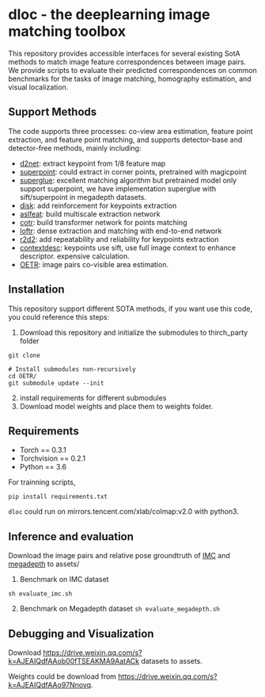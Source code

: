 # dloc - the deeplearning image matching toolbox

This repository provides accessible interfaces for several existing SotA methods to match image feature correspondences between image pairs. We provide scripts to evaluate their predicted correspondences on common benchmarks for the tasks of image matching, homography estimation, and visual localization.


## Support Methods
The code supports three processes: co-view area estimation, feature point extraction, and feature point matching, and supports detector-base and detector-free methods, mainly including:
- [d2net](https://arxiv.org/abs/1905.03561): extract keypoint from 1/8 feature map
- [superpoint](https://arxiv.org/abs/1712.07629): could extract in corner points, pretrained with magicpoint
- [superglue](https://arxiv.org/abs/1911.11763): excellent matching algorithm but pretrained model only support superpoint, we have implementation superglue with sift/superpoint in megadepth datasets.
- [disk](https://arxiv.org/abs/2006.13566): add reinforcement for keypoints extraction
- [aslfeat](https://arxiv.org/abs/2003.10071): build multiscale extraction network
- [cotr](https://arxiv.org/abs/2103.14167): build transformer network for points matching
- [loftr](https://arxiv.org/abs/2104.00680): dense extraction and matching with end-to-end network
- [r2d2](https://arxiv.org/abs/1906.06195): add repeatability and reliability for keypoints extraction
- [contextdesc](https://arxiv.org/abs/1904.04084): keypoints use sift, use full image context to enhance descriptor. expensive calculation.
- [OETR](https://arxiv.org/abs/2202.09050): image pairs co-visible area estimation.


## Installation
This repository support different SOTA methods, if you want use this code, you could reference this steps:
1. Download this repository and initialize the submodules to thirch_party folder
```
git clone

# Install submodules non-recursively
cd OETR/
git submodule update --init
```
2. install requirements for different submodules
3. Download model weights and place them to weights folder.


## Requirements
- Torch == 0.3.1
- Torchvision == 0.2.1
- Python == 3.6

For trainning scripts,
```
pip install requirements.txt
```

`dloc` could run on mirrors.tencent.com/xlab/colmap:v2.0 with python3.


## Inference and evaluation
Download the image pairs and relative pose groundtruth of [IMC]() and [megadepth]() to assets/

1. Benchmark on IMC dataset

```sh evaluate_imc.sh```

2. Benchmark on Megadepth dataset
```sh evaluate_megadepth.sh```


## Debugging and Visualization
Download https://drive.weixin.qq.com/s?k=AJEAIQdfAAob00fTSEAKMA9AatACk datasets to assets.

Weights could be download from https://drive.weixin.qq.com/s?k=AJEAIQdfAAo97Nnovq.
